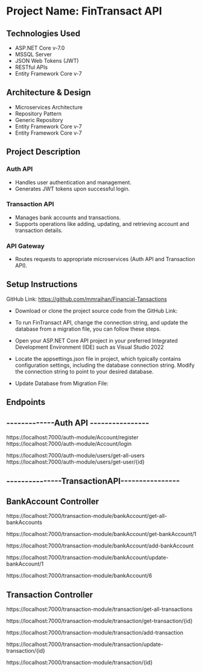 # Project Name: FinTransact API


## Technologies Used
- ASP.NET Core v-7.0
- MSSQL Server
- JSON Web Tokens (JWT)
- RESTful APIs
- Entity Framework Core v-7


## Architecture & Design
- Microservices Architecture
- Repository Pattern
- Generic Repository
- Entity Framework Core v-7
- Entity Framework Core v-7

## Project Description

### Auth API
- Handles user authentication and management.
- Generates JWT tokens upon successful login.

### Transaction API
- Manages bank accounts and transactions.
- Supports operations like adding, updating, and retrieving account and transaction details.

### API Gateway
- Routes requests to appropriate microservices (Auth API and Transaction API).



## Setup Instructions

GitHub Link: https://github.com/mmraihan/Financial-Tansactions

- Download or clone the project source code from the GitHub Link:

- To run FinTransact API, change the connection string, and update the database from a migration file, you can follow these steps.

- Open your ASP.NET Core API project in your preferred Integrated Development Environment (IDE) such as Visual Studio 2022

- Locate the appsettings.json file in  project, which typically contains configuration settings, including the database connection string. Modify the connection string to point to your desired database.

- Update Database from Migration File:

## Endpoints


## -------------Auth API	----------------	

https://localhost:7000/auth-module/Account/register
https://localhost:7000/auth-module/Account/login

https://localhost:7000/auth-module/users/get-all-users
https://localhost:7000/auth-module/users/get-user/{id}


## ---------------TransactionAPI----------------

##  BankAccount Controller

https://localhost:7000/transaction-module/bankAccount/get-all-bankAccounts

https://localhost:7000/transaction-module/bankAccount/get-bankAccount/1

https://localhost:7000/transaction-module/bankAccount/add-bankAccount  

https://localhost:7000/transaction-module/bankAccount/update-bankAccount/1

https://localhost:7000/transaction-module/bankAccount/6


## Transaction Controller

https://localhost:7000/transaction-module/transaction/get-all-transactions

https://localhost:7000/transaction-module/transaction/get-transaction/{id}

https://localhost:7000/transaction-module/transaction/add-transaction

https://localhost:7000/transaction-module/transaction/update-transaction/{id}

https://localhost:7000/transaction-module/transaction/{id}
